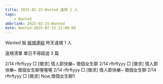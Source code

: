 ```yaml
---
title: 2025-02-15-Wanted 違規 1 人
tags:
    - Wanted
abbrlink: 2025-02-15-Wanted
date: Wanted-2025-02-15 12:00:00
---
```

Wanted 板 [板規連結](https://www.ptt.cc/bbs/Wanted/M.1608829773.A.D3B.html)
昨天違規 1 人
<!-- more -->

違規清單
單日不得超過 3 篇

2/14 rftrftyyy □ [徵求] 情人節快樂~ 徵個女生聊
2/14 rftrftyyy □ [徵求] 情人節快樂~ 徵個女生聊喔喔喔
2/14 rftrftyyy □ [徵求] 情人節快樂~ 徵個女生聊
2/14 rftrftyyy □ [徵求] Now,徵個女生聊!!